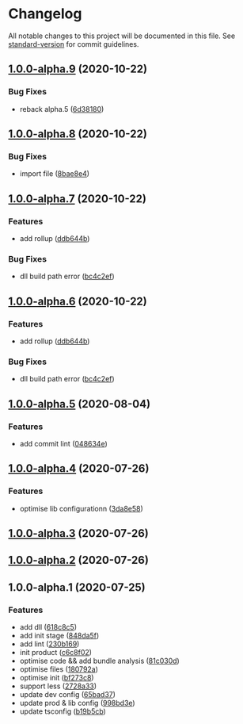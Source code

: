 # Changelog

All notable changes to this project will be documented in this file. See [standard-version](https://github.com/conventional-changelog/standard-version) for commit guidelines.

## [1.0.0-alpha.9](https://taylorpzreal.github.com/TaylorPzreal/ideal-cli/compare/v1.0.0-alpha.8...v1.0.0-alpha.9) (2020-10-22)


### Bug Fixes

* reback alpha.5 ([6d38180](https://taylorpzreal.github.com/TaylorPzreal/ideal-cli/commit/6d38180eaa9ff93522d124072a37fbbeb5daa183))

## [1.0.0-alpha.8](https://taylorpzreal.github.com/TaylorPzreal/ideal-cli/compare/v1.0.0-alpha.7...v1.0.0-alpha.8) (2020-10-22)


### Bug Fixes

* import file ([8bae8e4](https://taylorpzreal.github.com/TaylorPzreal/ideal-cli/commit/8bae8e47f6dc6f3cfd9d1e5eb92a7cb6251080c2))

## [1.0.0-alpha.7](https://taylorpzreal.github.com/TaylorPzreal/ideal-cli/compare/v1.0.0-alpha.5...v1.0.0-alpha.7) (2020-10-22)


### Features

* add rollup ([ddb644b](https://taylorpzreal.github.com/TaylorPzreal/ideal-cli/commit/ddb644b63f6db266089ed8b874f7a936d5f30c9e))


### Bug Fixes

* dll build path error ([bc4c2ef](https://taylorpzreal.github.com/TaylorPzreal/ideal-cli/commit/bc4c2efa8b48b051f6314468acfd27bab0390249))

## [1.0.0-alpha.6](https://taylorpzreal.github.com/TaylorPzreal/ideal-cli/compare/v1.0.0-alpha.5...v1.0.0-alpha.6) (2020-10-22)


### Features

* add rollup ([ddb644b](https://taylorpzreal.github.com/TaylorPzreal/ideal-cli/commit/ddb644b63f6db266089ed8b874f7a936d5f30c9e))


### Bug Fixes

* dll build path error ([bc4c2ef](https://taylorpzreal.github.com/TaylorPzreal/ideal-cli/commit/bc4c2efa8b48b051f6314468acfd27bab0390249))

## [1.0.0-alpha.5](https://taylorpzreal.github.com/TaylorPzreal/ideal-cli/compare/v1.0.0-alpha.4...v1.0.0-alpha.5) (2020-08-04)


### Features

* add commit lint ([048634e](https://taylorpzreal.github.com/TaylorPzreal/ideal-cli/commit/048634e9af8e7f782e9c88195d286252b9b23493))

## [1.0.0-alpha.4](https://taylorpzreal.github.com/TaylorPzreal/ideal-cli/compare/v1.0.0-alpha.3...v1.0.0-alpha.4) (2020-07-26)


### Features

* optimise lib configurationn ([3da8e58](https://taylorpzreal.github.com/TaylorPzreal/ideal-cli/commit/3da8e58158f92baa1051af3441f9e69415fed425))

## [1.0.0-alpha.3](https://taylorpzreal.github.com/TaylorPzreal/ideal-cli/compare/v1.0.0-alpha.2...v1.0.0-alpha.3) (2020-07-26)

## [1.0.0-alpha.2](https://taylorpzreal.github.com/TaylorPzreal/ideal-cli/compare/v1.0.0-alpha.1...v1.0.0-alpha.2) (2020-07-26)

## 1.0.0-alpha.1 (2020-07-25)


### Features

* add dll ([618c8c5](https://taylorpzreal.github.com/TaylorPzreal/ideal-cli/commit/618c8c541a1666fe384bfdaf86fcbba19dc3d2cf))
* add init stage ([848da5f](https://taylorpzreal.github.com/TaylorPzreal/ideal-cli/commit/848da5fcba4a991b0665eae480cf3bfebcab5c68))
* add lint ([230b169](https://taylorpzreal.github.com/TaylorPzreal/ideal-cli/commit/230b1695b04a4abbcbcab8d3a95e8f8aefb2f708))
* init product ([c6c8f02](https://taylorpzreal.github.com/TaylorPzreal/ideal-cli/commit/c6c8f02acf661516cac89178ef5626ee8a0d42a0))
* optimise code && add bundle analysis ([81c030d](https://taylorpzreal.github.com/TaylorPzreal/ideal-cli/commit/81c030dbfc0dbcb45b746ee75f262e8c7a76e4c0))
* optimise files ([180792a](https://taylorpzreal.github.com/TaylorPzreal/ideal-cli/commit/180792a348c6cdee23aae46432904149e4b8da6c))
* optimise init ([bf273c8](https://taylorpzreal.github.com/TaylorPzreal/ideal-cli/commit/bf273c8cc69ea907688877251948609a24190460))
* support less ([2728a33](https://taylorpzreal.github.com/TaylorPzreal/ideal-cli/commit/2728a330291048a548382f05dd347402cb1ffd70))
* update dev config ([65bad37](https://taylorpzreal.github.com/TaylorPzreal/ideal-cli/commit/65bad374915f59f318fee52caccf8322c64147ce))
* update prod & lib config ([998bd3e](https://taylorpzreal.github.com/TaylorPzreal/ideal-cli/commit/998bd3e0bace8d5bd4257203380a3bee0b850a50))
* update tsconfig ([b19b5cb](https://taylorpzreal.github.com/TaylorPzreal/ideal-cli/commit/b19b5cbc717c3ceabc26494ad4577e85cca38163))
